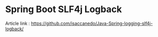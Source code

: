 # Spring Boot SLF4j Logback

Article link : https://github.com/isaccanedo/Java-Spring-logging-slf4j-logback/